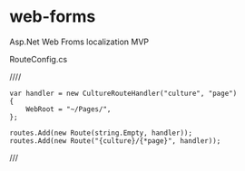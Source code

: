 # web-forms
Asp.Net Web Froms localization MVP




RouteConfig.cs

////

    var handler = new CultureRouteHandler("culture", "page")
    {
        WebRoot = "~/Pages/",
    };

    routes.Add(new Route(string.Empty, handler));
    routes.Add(new Route("{culture}/{*page}", handler));
///